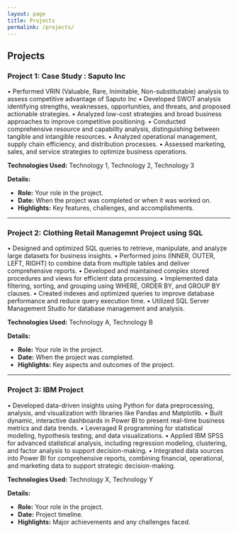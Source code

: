 ```yaml
---
layout: page
title: Projects
permalink: /projects/
---
```


## Projects

### Project 1: Case Study : Saputo Inc

•	Performed VRIN (Valuable, Rare, Inimitable, Non-substitutable) analysis to assess competitive advantage of Saputo Inc
•	Developed SWOT analysis identifying strengths, weaknesses, opportunities, and threats, and proposed actionable strategies.
•	Analyzed low-cost strategies and broad business approaches to improve competitive positioning.
•	Conducted comprehensive resource and capability analysis, distinguishing between tangible and intangible resources.
•	Analyzed operational management, supply chain efficiency, and distribution processes.
•	Assessed marketing, sales, and service strategies to optimize business operations.


**Technologies Used:** Technology 1, Technology 2, Technology 3

**Details:**
- **Role:** Your role in the project.
- **Date:** When the project was completed or when it was worked on.
- **Highlights:** Key features, challenges, and accomplishments.

---

### Project 2: Clothing Retail Managemnt Project using SQL

•	Designed and optimized SQL queries to retrieve, manipulate, and analyze large datasets for business insights.
•	Performed joins (INNER, OUTER, LEFT, RIGHT) to combine data from multiple tables and deliver comprehensive reports.
•	Developed and maintained complex stored procedures and views for efficient data processing.
•	Implemented data filtering, sorting, and grouping using WHERE, ORDER BY, and GROUP BY clauses.
•	Created indexes and optimized queries to improve database performance and reduce query execution time.
•	Utilized SQL Server Management Studio for database management and analysis.


**Technologies Used:** Technology A, Technology B

**Details:**
- **Role:** Your role in the project.
- **Date:** When the project was completed.
- **Highlights:** Key aspects and outcomes of the project.

---

### Project 3: IBM Project

•	Developed data-driven insights using Python for data preprocessing, analysis, and visualization with libraries like Pandas and Matplotlib.
•	Built dynamic, interactive dashboards in Power BI to present real-time business metrics and data trends.
•	Leveraged R programming for statistical modeling, hypothesis testing, and data visualizations.
•	Applied IBM SPSS for advanced statistical analysis, including regression modeling, clustering, and factor analysis to support decision-making.
•	Integrated data sources into Power BI for comprehensive reports, combining financial, operational, and marketing data to support strategic decision-making.


**Technologies Used:** Technology X, Technology Y

**Details:**
- **Role:** Your role in the project.
- **Date:** Project timeline.
- **Highlights:** Major achievements and any challenges faced.

